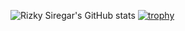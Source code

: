![Rizky Siregar's GitHub stats](https://github-readme-stats.vercel.app/api?username=rizkysiregar&show_icons=true&theme=radical)
[![trophy](https://github-profile-trophy.vercel.app/?username=rizkysiregar-ma&theme=onedark)](https://github.com/ryo-ma/github-profile-trophy)

